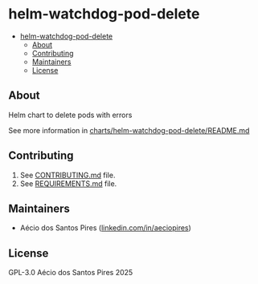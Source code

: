 # helm-watchdog-pod-delete

<!-- TOC -->

- [helm-watchdog-pod-delete](#helm-watchdog-pod-delete)
  - [About](#about)
  - [Contributing](#contributing)
  - [Maintainers](#maintainers)
  - [License](#license)

<!-- TOC -->

## About

Helm chart to delete pods with errors

See more information in [charts/helm-watchdog-pod-delete/README.md](charts/helm-watchdog-pod-delete/README.md)

## Contributing

1. See [CONTRIBUTING.md](CONTRIBUTING.md) file.
2. See [REQUIREMENTS.md](REQUIREMENTS.md) file.

## Maintainers

- Aécio dos Santos Pires ([linkedin.com/in/aeciopires](https://www.linkedin.com/in/aeciopires))

## License

GPL-3.0 Aécio dos Santos Pires 2025
